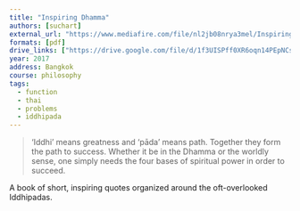 ```yaml
---
title: "Inspiring Dhamma"
authors: [suchart]
external_url: "https://www.mediafire.com/file/nl2jb08nrya3mel/Inspiring%20Dhamma.pdf"
formats: [pdf]
drive_links: ["https://drive.google.com/file/d/1f3UISPff0XR6oqn14PEpNCsJmZAUS0yr/view?usp=drivesdk"]
year: 2017
address: Bangkok
course: philosophy
tags:
  - function
  - thai
  - problems
  - iddhipada
---
```


> ‘Iddhi’ means greatness and ‘pāda’ means path. Together they form the path to success. Whether it be in the Dhamma or the worldly sense, one simply needs the four bases of spiritual power in order to succeed.

A book of short, inspiring quotes organized around the oft-overlooked Iddhipadas.
